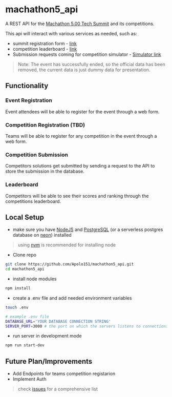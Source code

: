 # machathon5_api
A REST API for the [Machathon 5.00 Tech Summit](https://www.linkedin.com/posts/stpegypt_stpabr24-teleportabrgate-machathon5abr00-activity-7181986298155454464-BLiN?utm_source=share&utm_medium=member_desktop) and its competitions.

This api will interact with various services as needed, such as:
- summit registration form - [link](https://summit-form-frontend.vercel.app/)
- competition leaderboard - [link](https://stp-frontend-leaderboard.onrender.com/)
- Submission requests coming for competition simulator - [Simulator link](https://github.com/Apolo151/machathon5.00-judge?tab=readme-ov-file)

> Note: The event has successfully ended, so the official data has been removed, the current data is just dummy data for presentation.


## Functionality

### Event Registration
Event attendees will be able to register for the event through a web form.

### Competition Registration (TBD)
Teams will be able to register for any competition in the event through a web form.

### Competition Submission
Competitors solutions get submitted by sending a request to the API to store the submission in the database.

### Leaderboard
Competitors will be able to see their scores and ranking through the competitions leaderboard.


## Local Setup

- make sure you have [NodeJS](https://nodejs.org/en/learn/getting-started/how-to-install-nodejs) and [PostgreSQL](https://www.postgresqltutorial.com/postgresql-getting-started/) (or a serverless postgres database on [neon](https://neon.tech/)) installed

> using [nvm](https://nodejs.org/en/download/package-manager) is recommended for installing node

- Clone repo
```bash
git clone https://github.com/Apolo151/machathon5_api.git
cd machathon5_api
```

- install node modules
```bash
npm install
```

- create a .env file and add needed environment variables

```bash
touch .env
```
```bash
# example .env file
DATABASE_URL='YOUR DATABASE CONNECTION STRING'
SERVER_PORT=3000 # the port on which the servers listens to connections
```
- run server in development mode

```bash
npm run start-dev
```

## Future Plan/Improvements

- Add Endpoints for teams competition registarion
- Implement Auth

> check [issues](https://github.com/Apolo151/machathon5_api/issues) for a comprehensive list
